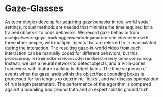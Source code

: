 # Gaze-Glasses
As technologies develop for acquiring gaze behavior in real world social settings, robust methods are needed that minimize the time required for a trained observer to code behaviors. We record gaze behavior from asubjectwearingeye-trackingglassesduringanaturalistic interaction with three other people, with multiple objects that are referred to or manipulated during the interaction. The resulting gaze-in-world video from each interaction can be manually coded for different behaviors, but this processrequirestrainedbehavioralcodersandisextremely time-consuming. Instead, we use a neural network to detect objects, and a Viola-Jones framework with feature tracking to detect faces. The time sequence of events when the gaze lands within the object/face bounding boxes is processed for run lengths to determine “looks”, and we discuss optimization of run length parameters. The performance of the algorithm is compared against a bounding box ground truth and an expert holistic ground truth
